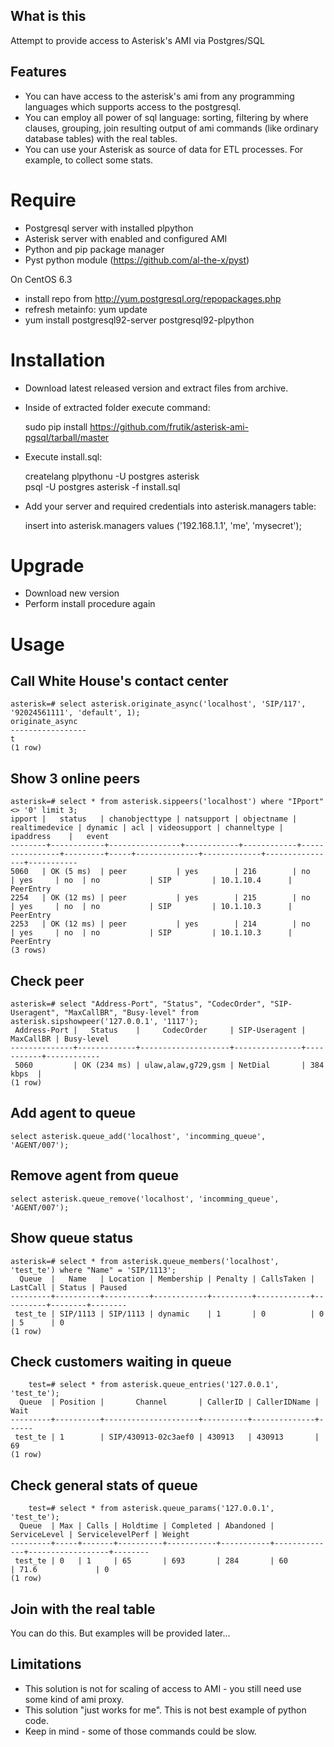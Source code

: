 ## What is this

Attempt to provide access to Asterisk's AMI via Postgres/SQL

## Features

- You can have access to the asterisk's ami from any programming languages which supports access to the postgresql.
- You can employ all power of sql language: sorting, filtering by where clauses, grouping, join resulting output 
  of ami commands (like ordinary database tables) with the real tables.
- You can use your Asterisk as source of data for ETL processes. For example, to collect some stats.

# Require

- Postgresql server with installed plpython
- Asterisk server with enabled and configured AMI
- Python and pip package manager
- Pyst python module (https://github.com/al-the-x/pyst)

On CentOS 6.3

- install repo from http://yum.postgresql.org/repopackages.php
- refresh metainfo: yum update
- yum install postgresql92-server postgresql92-plpython


# Installation

- Download latest released version and extract files from archive.
- Inside of extracted folder execute command:

     sudo pip install https://github.com/frutik/asterisk-ami-pgsql/tarball/master

- Execute install.sql: 
     
     createlang plpythonu -U postgres asterisk  
     psql -U postgres asterisk -f install.sql

- Add your server and required credentials into asterisk.managers table:

     insert into asterisk.managers values ('192.168.1.1', 'me', 'mysecret');

# Upgrade

- Download new version
- Perform install procedure again

# Usage

## Call White House's contact center
    asterisk=# select asterisk.originate_async('localhost', 'SIP/117', '92024561111', 'default', 1);
    originate_async 
    -----------------
    t
    (1 row)

## Show 3 online peers
    asterisk=# select * from asterisk.sippeers('localhost') where "IPport" <> '0' limit 3;
    ipport |   status   | chanobjecttype | natsupport | objectname | realtimedevice | dynamic | acl | videosupport | channeltype |   ipaddress    |   event   
    --------+------------+----------------+------------+------------+----------------+---------+-----+--------------+-------------+----------------+-----------
    5060   | OK (5 ms)  | peer           | yes        | 216        | no             | yes     | no  | no           | SIP         | 10.1.10.4      | PeerEntry
    2254   | OK (12 ms) | peer           | yes        | 215        | no             | yes     | no  | no           | SIP         | 10.1.10.3      | PeerEntry
    2253   | OK (12 ms) | peer           | yes        | 214        | no             | yes     | no  | no           | SIP         | 10.1.10.3      | PeerEntry
    (3 rows)

## Check peer

    asterisk=# select "Address-Port", "Status", "CodecOrder", "SIP-Useragent", "MaxCallBR", "Busy-level" from asterisk.sipshowpeer('127.0.0.1', '1117');
     Address-Port |   Status    |     CodecOrder     | SIP-Useragent | MaxCallBR | Busy-level 
    --------------+-------------+--------------------+---------------+-----------+------------
     5060         | OK (234 ms) | ulaw,alaw,g729,gsm | NetDial       | 384 kbps  | 
    (1 row)

## Add agent to queue

    select asterisk.queue_add('localhost', 'incomming_queue', 'AGENT/007');

## Remove agent from queue

    select asterisk.queue_remove('localhost', 'incomming_queue', 'AGENT/007');
    
## Show queue status

    asterisk=# select * from asterisk.queue_members('localhost', 'test_te') where "Name" = 'SIP/1113';                                                                                         
      Queue  |   Name   | Location | Membership | Penalty | CallsTaken | LastCall | Status | Paused                                                                                                
    ---------+----------+----------+------------+---------+------------+----------+--------+--------                                                                                               
     test_te | SIP/1113 | SIP/1113 | dynamic    | 1       | 0          | 0        | 5      | 0                                                                                                     
    (1 row)                                                                                                                                                                                        

## Check customers waiting in queue

        test=# select * from asterisk.queue_entries('127.0.0.1', 'test_te');
      Queue  | Position |       Channel       | CallerID | CallerIDName | Wait 
    ---------+----------+---------------------+----------+--------------+------
     test_te | 1        | SIP/430913-02c3aef0 | 430913   | 430913       | 69
    (1 row)



## Check general stats of queue

        test=# select * from asterisk.queue_params('127.0.0.1', 'test_te');
      Queue  | Max | Calls | Holdtime | Completed | Abandoned | ServiceLevel | ServicelevelPerf | Weight 
    ---------+-----+-------+----------+-----------+-----------+--------------+------------------+--------
     test_te | 0   | 1     | 65       | 693       | 284       | 60           | 71.6             | 0
    (1 row)

## Join with the real table

You can do this. But examples will be provided later...

## Limitations

- This solution is not for scaling of access to AMI - you still need use some kind of ami proxy.
- This solution "just works for me". This is not best example of python code.
- Keep in mind - some of those commands could be slow.

